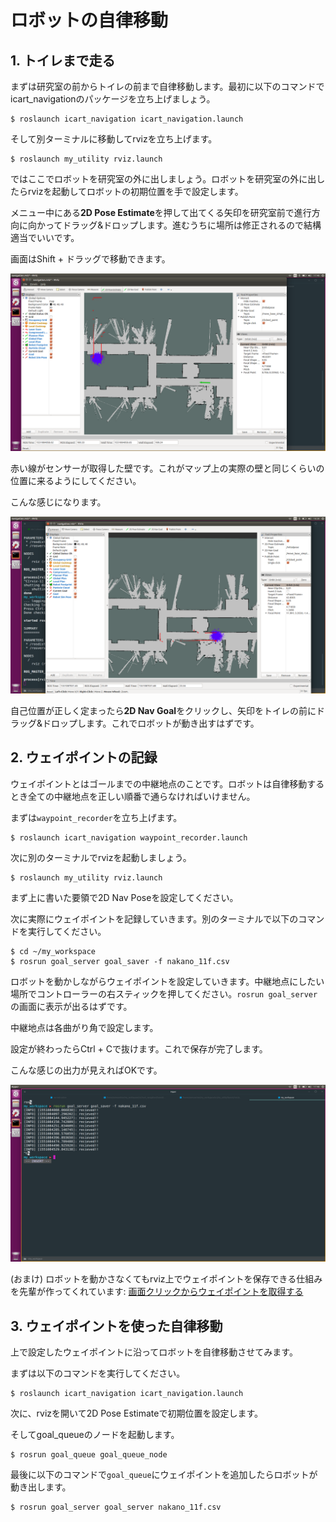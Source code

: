 # ロボットの自律移動
## 1. トイレまで走る
まずは研究室の前からトイレの前まで自律移動します。最初に以下のコマンドでicart_navigationのパッケージを立ち上げましょう。

```
$ roslaunch icart_navigation icart_navigation.launch
```

そして別ターミナルに移動してrvizを立ち上げます。

```
$ roslaunch my_utility rviz.launch
```

ではここでロボットを研究室の外に出しましょう。ロボットを研究室の外に出したらrvizを起動してロボットの初期位置を手で設定します。

メニュー中にある**2D Pose Estimate**を押して出てくる矢印を研究室前で進行方向に向かってドラッグ&ドロップします。進むうちに場所は修正されるので結構適当でいいです。

画面はShift + ドラッグで移動できます。

![ros-map-2](/docs/images/ros-map-3.png)

赤い線がセンサーが取得した壁です。これがマップ上の実際の壁と同じくらいの位置に来るようにしてください。

こんな感じになります。

![ros-map-4](/docs/images/ros-map-4.png)

自己位置が正しく定まったら**2D Nav Goal**をクリックし、矢印をトイレの前にドラッグ&ドロップします。これでロボットが動き出すはずです。

## 2. ウェイポイントの記録
ウェイポイントとはゴールまでの中継地点のことです。ロボットは自律移動するとき全ての中継地点を正しい順番で通らなければいけません。

まずは`waypoint_recorder`を立ち上げます。

```shell
$ roslaunch icart_navigation waypoint_recorder.launch
```

次に別のターミナルでrvizを起動しましょう。

```shell
$ roslaunch my_utility rviz.launch
```

まず上に書いた要領で2D Nav Poseを設定してください。

次に実際にウェイポイントを記録していきます。別のターミナルで以下のコマンドを実行してください。

```shell
$ cd ~/my_workspace
$ rosrun goal_server goal_saver -f nakano_11f.csv
```

ロボットを動かしながらウェイポイントを設定していきます。中継地点にしたい場所でコントローラーの右スティックを押してください。`rosrun goal_server`の画面に表示が出るはずです。

中継地点は各曲がり角で設定します。

設定が終わったらCtrl + Cで抜けます。これで保存が完了します。

こんな感じの出力が見えればOKです。

![ros-goal_saver](/docs/images/ros-goal_saver.png)

(おまけ) ロボットを動かさなくてもrviz上でウェイポイントを保存できる仕組みを先輩が作ってくれています: [画面クリックからウェイポイントを取得する](/docs/way_points_from_rviz.md)

## 3. ウェイポイントを使った自律移動
上で設定したウェイポイントに沿ってロボットを自律移動させてみます。

まずは以下のコマンドを実行してください。

```
$ roslaunch icart_navigation icart_navigation.launch
```

次に、rvizを開いて2D Pose Estimateで初期位置を設定します。

そしてgoal_queueのノードを起動します。

```
$ rosrun goal_queue goal_queue_node
```

最後に以下のコマンドで`goal_queue`にウェイポイントを追加したらロボットが動き出します。

```
$ rosrun goal_server goal_server nakano_11f.csv
```
